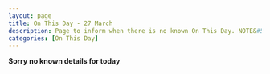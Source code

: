 ```yaml
---
layout: page
title: On This Day - 27 March
description: Page to inform when there is no known On This Day. NOTE&#58; There may still be comments.
categories: [On This Day]
---
```


**Sorry no known details for today**

